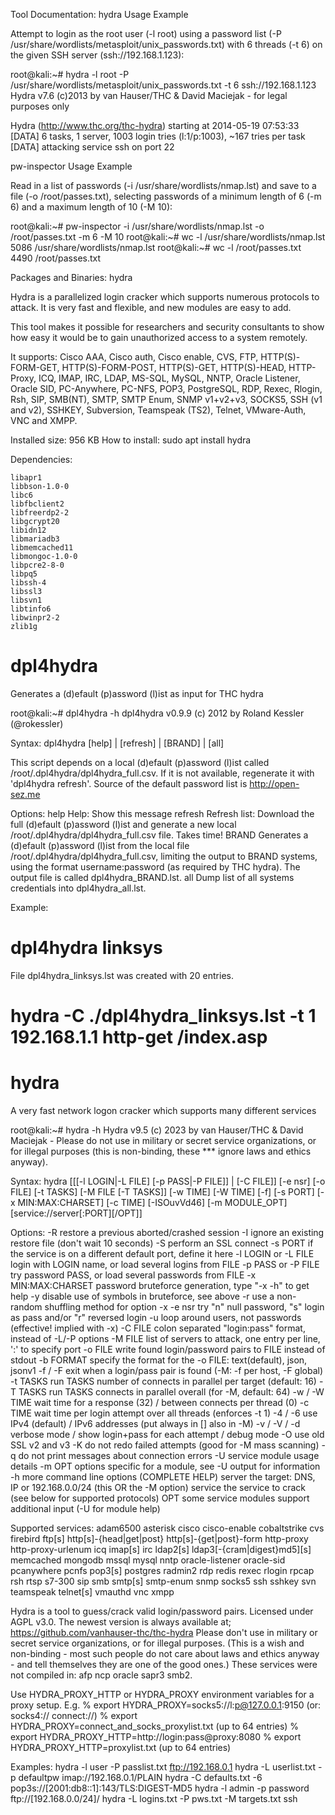 Tool Documentation:
hydra Usage Example

Attempt to login as the root user (-l root) using a password list (-P /usr/share/wordlists/metasploit/unix_passwords.txt) with 6 threads (-t 6) on the given SSH server (ssh://192.168.1.123):

root@kali:~# hydra -l root -P /usr/share/wordlists/metasploit/unix_passwords.txt -t 6 ssh://192.168.1.123
Hydra v7.6 (c)2013 by van Hauser/THC & David Maciejak - for legal purposes only

Hydra (http://www.thc.org/thc-hydra) starting at 2014-05-19 07:53:33
[DATA] 6 tasks, 1 server, 1003 login tries (l:1/p:1003), ~167 tries per task
[DATA] attacking service ssh on port 22


pw-inspector Usage Example

Read in a list of passwords (-i /usr/share/wordlists/nmap.lst) and save to a file (-o /root/passes.txt), selecting passwords of a minimum length of 6 (-m 6) and a maximum length of 10 (-M 10):

root@kali:~# pw-inspector -i /usr/share/wordlists/nmap.lst -o /root/passes.txt -m 6 -M 10
root@kali:~# wc -l /usr/share/wordlists/nmap.lst
5086 /usr/share/wordlists/nmap.lst
root@kali:~# wc -l /root/passes.txt
4490 /root/passes.txt

Packages and Binaries:
hydra

Hydra is a parallelized login cracker which supports numerous protocols to attack. It is very fast and flexible, and new modules are easy to add.

This tool makes it possible for researchers and security consultants to show how easy it would be to gain unauthorized access to a system remotely.

It supports: Cisco AAA, Cisco auth, Cisco enable, CVS, FTP, HTTP(S)-FORM-GET, HTTP(S)-FORM-POST, HTTP(S)-GET, HTTP(S)-HEAD, HTTP-Proxy, ICQ, IMAP, IRC, LDAP, MS-SQL, MySQL, NNTP, Oracle Listener, Oracle SID, PC-Anywhere, PC-NFS, POP3, PostgreSQL, RDP, Rexec, Rlogin, Rsh, SIP, SMB(NT), SMTP, SMTP Enum, SNMP v1+v2+v3, SOCKS5, SSH (v1 and v2), SSHKEY, Subversion, Teamspeak (TS2), Telnet, VMware-Auth, VNC and XMPP.

Installed size: 956 KB
How to install: sudo apt install hydra

Dependencies:

    libapr1
    libbson-1.0-0
    libc6
    libfbclient2
    libfreerdp2-2
    libgcrypt20
    libidn12
    libmariadb3
    libmemcached11
    libmongoc-1.0-0
    libpcre2-8-0
    libpq5
    libssh-4
    libssl3
    libsvn1
    libtinfo6
    libwinpr2-2
    zlib1g

# dpl4hydra

Generates a (d)efault (p)assword (l)ist as input for THC hydra

root@kali:~# dpl4hydra -h
dpl4hydra v0.9.9 (c) 2012 by Roland Kessler (@rokessler)

Syntax: dpl4hydra [help] | [refresh] | [BRAND] | [all]

This script depends on a local (d)efault (p)assword (l)ist called
/root/.dpl4hydra/dpl4hydra_full.csv. If it is not available, regenerate it with
'dpl4hydra refresh'. Source of the default password list is
http://open-sez.me

Options:
  help        Help: Show this message
  refresh     Refresh list: Download the full (d)efault (p)assword (l)ist
              and generate a new local /root/.dpl4hydra/dpl4hydra_full.csv file. Takes time!
  BRAND       Generates a (d)efault (p)assword (l)ist from the local file
              /root/.dpl4hydra/dpl4hydra_full.csv, limiting the output to BRAND systems, using
              the format username:password (as required by THC hydra).
              The output file is called dpl4hydra_BRAND.lst.
  all         Dump list of all systems credentials into dpl4hydra_all.lst.

Example:
# dpl4hydra linksys
File dpl4hydra_linksys.lst was created with 20 entries.
# hydra -C ./dpl4hydra_linksys.lst -t 1 192.168.1.1 http-get /index.asp

# hydra

A very fast network logon cracker which supports many different services

root@kali:~# hydra -h
Hydra v9.5 (c) 2023 by van Hauser/THC & David Maciejak - Please do not use in military or secret service organizations, or for illegal purposes (this is non-binding, these *** ignore laws and ethics anyway).

Syntax: hydra [[[-l LOGIN|-L FILE] [-p PASS|-P FILE]] | [-C FILE]] [-e nsr] [-o FILE] [-t TASKS] [-M FILE [-T TASKS]] [-w TIME] [-W TIME] [-f] [-s PORT] [-x MIN:MAX:CHARSET] [-c TIME] [-ISOuvVd46] [-m MODULE_OPT] [service://server[:PORT][/OPT]]

Options:
  -R        restore a previous aborted/crashed session
  -I        ignore an existing restore file (don't wait 10 seconds)
  -S        perform an SSL connect
  -s PORT   if the service is on a different default port, define it here
  -l LOGIN or -L FILE  login with LOGIN name, or load several logins from FILE
  -p PASS  or -P FILE  try password PASS, or load several passwords from FILE
  -x MIN:MAX:CHARSET  password bruteforce generation, type "-x -h" to get help
  -y        disable use of symbols in bruteforce, see above
  -r        use a non-random shuffling method for option -x
  -e nsr    try "n" null password, "s" login as pass and/or "r" reversed login
  -u        loop around users, not passwords (effective! implied with -x)
  -C FILE   colon separated "login:pass" format, instead of -L/-P options
  -M FILE   list of servers to attack, one entry per line, ':' to specify port
  -o FILE   write found login/password pairs to FILE instead of stdout
  -b FORMAT specify the format for the -o FILE: text(default), json, jsonv1
  -f / -F   exit when a login/pass pair is found (-M: -f per host, -F global)
  -t TASKS  run TASKS number of connects in parallel per target (default: 16)
  -T TASKS  run TASKS connects in parallel overall (for -M, default: 64)
  -w / -W TIME  wait time for a response (32) / between connects per thread (0)
  -c TIME   wait time per login attempt over all threads (enforces -t 1)
  -4 / -6   use IPv4 (default) / IPv6 addresses (put always in [] also in -M)
  -v / -V / -d  verbose mode / show login+pass for each attempt / debug mode 
  -O        use old SSL v2 and v3
  -K        do not redo failed attempts (good for -M mass scanning)
  -q        do not print messages about connection errors
  -U        service module usage details
  -m OPT    options specific for a module, see -U output for information
  -h        more command line options (COMPLETE HELP)
  server    the target: DNS, IP or 192.168.0.0/24 (this OR the -M option)
  service   the service to crack (see below for supported protocols)
  OPT       some service modules support additional input (-U for module help)

Supported services: adam6500 asterisk cisco cisco-enable cobaltstrike cvs firebird ftp[s] http[s]-{head|get|post} http[s]-{get|post}-form http-proxy http-proxy-urlenum icq imap[s] irc ldap2[s] ldap3[-{cram|digest}md5][s] memcached mongodb mssql mysql nntp oracle-listener oracle-sid pcanywhere pcnfs pop3[s] postgres radmin2 rdp redis rexec rlogin rpcap rsh rtsp s7-300 sip smb smtp[s] smtp-enum snmp socks5 ssh sshkey svn teamspeak telnet[s] vmauthd vnc xmpp

Hydra is a tool to guess/crack valid login/password pairs.
Licensed under AGPL v3.0. The newest version is always available at;
https://github.com/vanhauser-thc/thc-hydra
Please don't use in military or secret service organizations, or for illegal
purposes. (This is a wish and non-binding - most such people do not care about
laws and ethics anyway - and tell themselves they are one of the good ones.)
These services were not compiled in: afp ncp oracle sapr3 smb2.

Use HYDRA_PROXY_HTTP or HYDRA_PROXY environment variables for a proxy setup.
E.g. % export HYDRA_PROXY=socks5://l:p@127.0.0.1:9150 (or: socks4:// connect://)
     % export HYDRA_PROXY=connect_and_socks_proxylist.txt  (up to 64 entries)
     % export HYDRA_PROXY_HTTP=http://login:pass@proxy:8080
     % export HYDRA_PROXY_HTTP=proxylist.txt  (up to 64 entries)

Examples:
  hydra -l user -P passlist.txt ftp://192.168.0.1
  hydra -L userlist.txt -p defaultpw imap://192.168.0.1/PLAIN
  hydra -C defaults.txt -6 pop3s://[2001:db8::1]:143/TLS:DIGEST-MD5
  hydra -l admin -p password ftp://[192.168.0.0/24]/
  hydra -L logins.txt -P pws.txt -M targets.txt ssh
